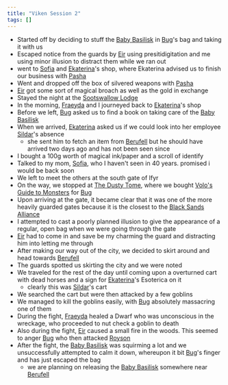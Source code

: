 ```yaml
---
title: "Viken Session 2"
tags: []
---
```


- Started off by deciding to stuff the [Baby Basilisk](posts/NPCs/Baby%20Basilisk.md) in [Bug](posts/PCs/Bug.md)'s bag and taking it with us
- Escaped notice from the guards by [Eir](posts/PCs/Eir.md) using presitidigitation and me using minor illusion to distract them while we ran out
- went to [Sofia](posts/NPCs/Sofia.md) and [Ekaterina](posts/NPCs/Ekaterina.md)'s shop, where Ekaterina advised us to finish our business with [Pasha](posts/NPCs/Pasha.md)
- Went and dropped off the box of silvered weapons with [Pasha](posts/NPCs/Pasha.md)
- [Eir](posts/PCs/Eir.md) got some sort of magical broach as well as the gold in exchange
- Stayed the night at the [Sootswallow Lodge](posts/Places/Sootswallow%20Lodge.md)
- In the morning, [Fraeyda](posts/PCs/Fraeyda.md) and I journeyed back to [Ekaterina](posts/NPCs/Ekaterina.md)'s shop
- Before we left, [Bug](posts/PCs/Bug.md) asked us to find a book on taking care of the [Baby Basilisk](posts/NPCs/Baby%20Basilisk.md)
- When we arrived, [Ekaterina](posts/NPCs/Ekaterina.md) asked us if we could look into her employee [Sildar](posts/NPCs/Sildar.md)'s absence
    - she sent him to fetch an item from [Berufell](posts/Places/Berufell.md) but he should have arrived two days ago and has not been seen since
- I bought a 100g worth of magical ink/paper and a scroll of identify
- Talked to my mom, [Sofia](posts/NPCs/Sofia.md), who I haven't seen in 40 years. promised i would be back soon
- We left to meet the others at the south gate of Ifyr
- On the way, we stopped at [The Dusty Tome](posts/Places/The%20Dusty%20Tome.md), where we bought [Volo's Guide to Monsters](posts/Objects/Volo's%20Guide%20to%20Monsters.md) for [Bug](posts/PCs/Bug.md)
- Upon arriving at the gate, it became clear that it was one of the more heavily guarded gates because it is the closest to the [Black Sands Alliance](posts/Places/Black%20Sands%20Alliance.md)
- I attempted to cast a poorly planned illusion to give the appearance of a regular, open bag when we were going through the gate
- [Eir](posts/PCs/Eir.md) had to come in and save be my charming the guard and distracting him into letting me through
- After making our way out of the city, we decided to skirt around and head towards [Berufell](posts/Places/Berufell.md)
- The guards spotted us skirting the city and we were noted
- We traveled for the rest of the day until coming upon a overturned cart with dead horses and a sign for [Ekaterina](posts/NPCs/Ekaterina.md)'s Esoterica on it
    - clearly this was [Sildar](posts/NPCs/Sildar.md)'s cart
- We searched the cart but were then attacked by a few goblins
- We managed to kill the goblins easily, with [Bug](posts/PCs/Bug.md) absolutely massacring one of them
- During the fight, [Fraeyda](posts/PCs/Fraeyda.md) healed a Dwarf who was unconscious in the wreckage, who proceeded to nut check a goblin to death
- Also during the fight, [Eir](posts/PCs/Eir.md) caused a small fire in the woods. This seemed to anger [Bug](posts/PCs/Bug.md) who then attacked [Royson](posts/PCs/Royson.md)
- After the fight, the [Baby Basilisk](posts/NPCs/Baby%20Basilisk.md) was squirming a lot and we unsuccessfully attempted to calm it down, whereupon it bit [Bug](posts/PCs/Bug.md)'s finger and has just escaped the bag
    - we are planning on releasing the [Baby Basilisk](posts/NPCs/Baby%20Basilisk.md) somewhere near [Berufell](posts/Places/Berufell.md)
